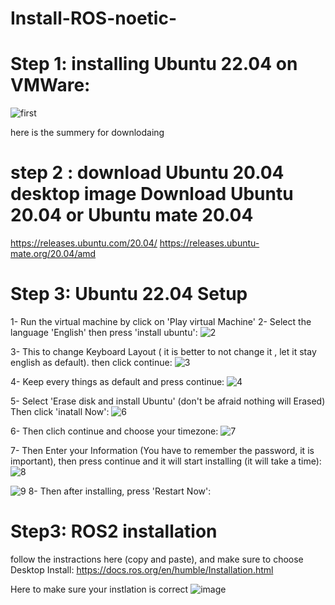 # Install-ROS-noetic-

# Step 1: installing Ubuntu 22.04 on VMWare:

![first](https://github.com/user-attachments/assets/efbf8329-6a33-4dc2-9f29-11aeff3f7f48)

here is the summery for downlodaing

# step 2 : download Ubuntu 20.04 desktop image Download Ubuntu 20.04 or Ubuntu mate 20.04 
https://releases.ubuntu.com/20.04/   https://releases.ubuntu-mate.org/20.04/amd

# Step 3: Ubuntu 22.04 Setup
1- Run the virtual machine by click on 'Play virtual Machine'
2- Select the language 'English' then press 'install ubuntu':
![2](https://github.com/user-attachments/assets/fb47eb91-5f50-48b2-89c6-9998ae5241f5)

3- This to change Keyboard Layout ( it is better to not change it , let it stay english as default). then click continue:
![3](https://github.com/user-attachments/assets/8db68934-500d-430b-8e5d-e7ec987b8a1b)

4- Keep every things as default and press continue:
![4](https://github.com/user-attachments/assets/27229258-2d38-4c5e-9f7f-69664260eb84)

5- Select 'Erase disk and install Ubuntu' (don't be afraid nothing will Erased) Then click 'inatall Now':
![6](https://github.com/user-attachments/assets/5286eb01-8faf-4c99-a343-2bdcfc574b63)

6- Then clich continue and choose your timezone:
![7](https://github.com/user-attachments/assets/6aa08f62-5cd5-47af-9181-5e96028afc64)

7- Then Enter your Information (You have to remember the password, it is important), then press continue and it will start installing (it will take a time):
![8](https://github.com/user-attachments/assets/4386e0f9-b41b-4712-86dd-2263efcb5686)


![9](https://github.com/user-attachments/assets/c46b0635-4a40-4736-9011-bbf12a7a1f13)
8- Then after installing, press 'Restart Now':



# Step3: ROS2 installation
follow the instractions here (copy and paste), and make sure to choose Desktop Install:
https://docs.ros.org/en/humble/Installation.html

Here to make sure your instlation is correct
![image](https://github.com/user-attachments/assets/dbd8c1f0-c62b-4107-b021-efe833c73240)








